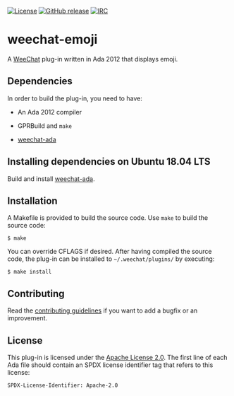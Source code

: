 [![License](https://img.shields.io/github/license/onox/weechat-emoji.svg?color=blue)](https://github.com/onox/weechat-emoji/blob/master/LICENSE)
[![GitHub release](https://img.shields.io/github/release/onox/weechat-emoji.svg)](https://github.com/onox/weechat-emoji/releases/latest)
[![IRC](https://img.shields.io/badge/IRC-%23ada%20on%20freenode-orange.svg)](https://webchat.freenode.net/?channels=ada)

# weechat-emoji

A [WeeChat][url-weechat] plug-in written in Ada 2012 that displays
emoji.

## Dependencies

In order to build the plug-in, you need to have:

 * An Ada 2012 compiler

 * GPRBuild and `make`

 * [weechat-ada][url-weechat-ada]

## Installing dependencies on Ubuntu 18.04 LTS

Build and install [weechat-ada][url-weechat-ada].

## Installation

A Makefile is provided to build the source code. Use `make` to build
the source code:

```
$ make
```

You can override CFLAGS if desired. After having compiled the source code,
the plug-in can be installed to `~/.weechat/plugins/` by executing:

```
$ make install
```

## Contributing

Read the [contributing guidelines][url-contributing] if you want to add
a bugfix or an improvement.

## License

This plug-in is licensed under the [Apache License 2.0][url-apache].
The first line of each Ada file should contain an SPDX license identifier tag that
refers to this license:

    SPDX-License-Identifier: Apache-2.0

  [url-apache]: https://opensource.org/licenses/Apache-2.0
  [url-contributing]: /CONTRIBUTING.md
  [url-weechat]: https://weechat.org/
  [url-weechat-ada]: https://github.com/onox/weechat-ada

